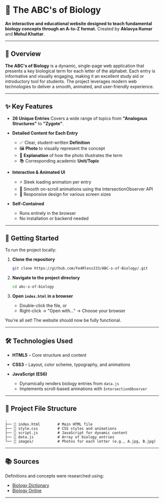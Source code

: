# 🧜 The ABC's of Biology

**An interactive and educational website designed to teach fundamental biology concepts through an A-to-Z format.**
Created by **Aklavya Kumar** and **Mehul Khattar**.

---

## 🌟 Overview

**The ABC's of Biology** is a dynamic, single-page web application that presents a key biological term for each letter of the alphabet. Each entry is informative and visually engaging, making it an excellent study aid or introductory tool for students. The project leverages modern web technologies to deliver a smooth, animated, and user-friendly experience.

---

## ✨ Key Features

* **26 Unique Entries**
  Covers a wide range of topics from **"Analogous Structures"** to **"Zygote"**.

* **Detailed Content for Each Entry**

  * ✅ Clear, student-written **Definition**
  * 🖼️ **Photo** to visually represent the concept
  * 📖 **Explanation** of how the photo illustrates the term
  * 📚 Corresponding academic **Unit/Topic**

* **Interactive & Animated UI**

  * ⚡ Sleek loading animation per entry
  * 🎯 Smooth on-scroll animations using the IntersectionObserver API
  * 📱 Responsive design for various screen sizes

* **Self-Contained**

  * Runs entirely in the browser
  * No installation or backend needed

---

## 🚀 Getting Started

To run the project locally:

1. **Clone the repository**

   ```bash
   git clone https://github.com/Fe4Rless233/ABC-s-of-Biology/.git
   ```

2. **Navigate to the project directory**

   ```bash
   cd abc-s-of-biology
   ```

3. **Open `index.html` in a browser**

   * Double-click the file, or
   * Right-click → "Open with..." → Choose your browser

You're all set! The website should now be fully functional.

---

## 🛠️ Technologies Used

* **HTML5** – Core structure and content
* **CSS3** – Layout, color scheme, typography, and animations
* **JavaScript (ES6)**

  * Dynamically renders biology entries from `data.js`
  * Implements scroll-based animations with `IntersectionObserver`

---

## 📁 Project File Structure

```
.
├── 📄 index.html        # Main HTML file
├── 🎨 style.css         # CSS styles and animations
├── 🧠 script.js         # JavaScript for dynamic content
├── 🔬 data.js           # Array of biology entries
└── 📂 images/           # Photos for each letter (e.g., A.jpg, B.jpg)
```

---

## 📚 Sources

Definitions and concepts were researched using:

* [Biology Dictionary](https://www.biologydictionary.net)
* [Biology Online](https://www.biologyonline.com)

---
